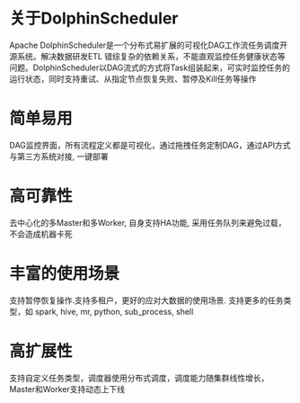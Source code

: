 # 关于DolphinScheduler

Apache DolphinScheduler是一个分布式易扩展的可视化DAG工作流任务调度开源系统。解决数据研发ETL 错综复杂的依赖关系，不能直观监控任务健康状态等问题。DolphinScheduler以DAG流式的方式将Task组装起来，可实时监控任务的运行状态，同时支持重试、从指定节点恢复失败、暂停及Kill任务等操作

# 简单易用
DAG监控界面，所有流程定义都是可视化，通过拖拽任务定制DAG，通过API方式与第三方系统对接, 一键部署
# 高可靠性
去中心化的多Master和多Worker, 自身支持HA功能, 采用任务队列来避免过载，不会造成机器卡死
# 丰富的使用场景
支持暂停恢复操作.支持多租户，更好的应对大数据的使用场景. 支持更多的任务类型，如 spark, hive, mr, python, sub_process, shell
# 高扩展性
支持自定义任务类型，调度器使用分布式调度，调度能力随集群线性增长，Master和Worker支持动态上下线
